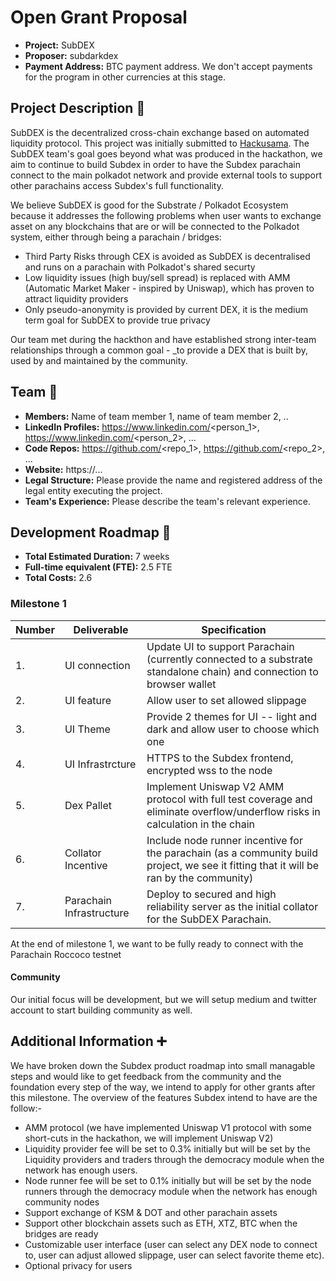 # Open Grant Proposal

* **Project:** SubDEX
* **Proposer:** subdarkdex
* **Payment Address:** BTC payment address. We don't accept payments for the program in other currencies at this stage. 

## Project Description :page_facing_up: 

SubDEX is the decentralized cross-chain exchange based on automated liquidity protocol. This project was initially submitted to [Hackusama](https://devpost.com/software/dark-dex). The SubDEX team's goal goes beyond what was produced in the hackathon, we aim to continue to build Subdex in order to have the Subdex parachain connect to the main polkadot network and provide external tools to support other parachains access Subdex's full functionality. 

We believe SubDEX is good for the Substrate / Polkadot Ecosystem because it addresses the following problems when user wants to exchange asset on any blockchains that are or will be connected to the Polkadot system, either through being a parachain / bridges: 

- Third Party Risks through CEX is avoided as SubDEX is decentralised and runs on a parachain with Polkadot's shared securty
- Low liquidity issues (high buy/sell spread) is replaced with AMM (Automatic Market Maker - inspired by Uniswap), which has proven to attract liquidity providers
- Only pseudo-anonymity is provided by current DEX, it is the medium term goal for SubDEX to provide true privacy

Our team met during the hackthon and have established strong inter-team relationships through a common goal - _to provide a DEX that is built by, used by and maintained by the community.


## Team :busts_in_silhouette:

* **Members:** Name of team member	1, name of team member	2, ..
* **LinkedIn Profiles:** https://www.linkedin.com/<person_1>, https://www.linkedin.com/<person_2>, ...
* **Code Repos:** https://github.com/<repo_1>, https://github.com/<repo_2>, ...
* **Website:**	https://...
* **Legal Structure:** Please provide the name and registered address of the legal entity executing the project. 
* **Team's Experience:** Please describe the team's relevant experience.

## Development Roadmap :nut_and_bolt: 

* **Total Estimated Duration:** 7 weeks
* **Full-time equivalent (FTE):**  2.5 FTE 
* **Total Costs:** 2.6

### Milestone 1

| Number | Deliverable | Specification | 
| ------------- | ------------- | ------------- |
| 1. | UI connection | Update UI to support Parachain (currently connected to a substrate standalone chain) and connection to browser wallet |
| 2. | UI feature | Allow user to set allowed slippage |
| 3. | UI Theme | Provide 2 themes for UI -- light and dark and allow user to choose which one
| 4. | UI Infrastrcture | HTTPS to the Subdex frontend, encrypted wss to the node |
| 5. | Dex Pallet | Implement Uniswap V2 AMM protocol with full test coverage and eliminate overflow/underflow risks in calculation in the chain |  
| 6. | Collator Incentive | Include node runner incentive for the parachain (as a community build project, we see it fitting that it will be ran by the community) |
| 7. | Parachain Infrastructure | Deploy to secured and high reliability server as the initial collator for the SubDEX Parachain. |

At the end of milestone 1, we want to be fully ready to connect with the Parachain Roccoco testnet

#### Community 
Our initial focus will be development, but we will setup medium and twitter account to start building community as well. 



## Additional Information :heavy_plus_sign: 

We have broken down the Subdex product roadmap into small managable steps and would like to get feedback from the community and the foundation every step of the way, we intend to apply for other grants after this milestone. The overview of the features Subdex intend to have are the follow:-

- AMM protocol (we have implemented Uniswap V1 protocol with some short-cuts in the hackathon, we will implement Uniswap V2) 
- Liquidity provider fee will be set to 0.3% initially but will be set by the Liquidity providers and traders through the democracy module when the network has enough users.
- Node runner fee will be set to 0.1% initially but will be set by the node runners through the democracy module when the network has enough community nodes
- Support exchange of KSM & DOT and other parachain assets
- Support other blockchain assets such as ETH, XTZ, BTC when the bridges are ready
- Customizable user interface (user can select any DEX node to connect to, user can adjust allowed slippage, user can select favorite theme etc).
- Optional privacy for users


